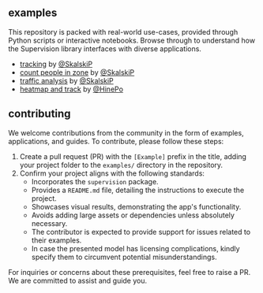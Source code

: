 ## examples

This repository is packed with real-world use-cases, provided through Python scripts or
interactive notebooks. Browse through to understand how the Supervision library
interfaces with diverse applications.

- [tracking](./tracking) by [@SkalskiP](https://github.com/SkalskiP)
- [count people in zone](./count_people_in_zone) by [@SkalskiP](https://github.com/SkalskiP)
- [traffic analysis](./traffic_analysis) by [@SkalskiP](https://github.com/SkalskiP)
- [heatmap and track](./heatmap_and_track/) by [@HinePo](https://github.com/HinePo)

## contributing

We welcome contributions from the community in the form of examples, applications, and
guides. To contribute, please follow these steps:

1. Create a pull request (PR) with the `[Example]` prefix in the title, adding your
project folder to the `examples/` directory in the repository.
2. Confirm your project aligns with the following standards:
   - Incorporates the `supervision` package.
   - Provides a `README.md` file, detailing the instructions to execute the project.
   - Showcases visual results, demonstrating the app's functionality.
   - Avoids adding large assets or dependencies unless absolutely necessary.
   - The contributor is expected to provide support for issues related to their
examples.
   - In case the presented model has licensing complications, kindly specify them to
circumvent potential misunderstandings.

For inquiries or concerns about these prerequisites, feel free to raise a PR. We are
committed to assist and guide you.
